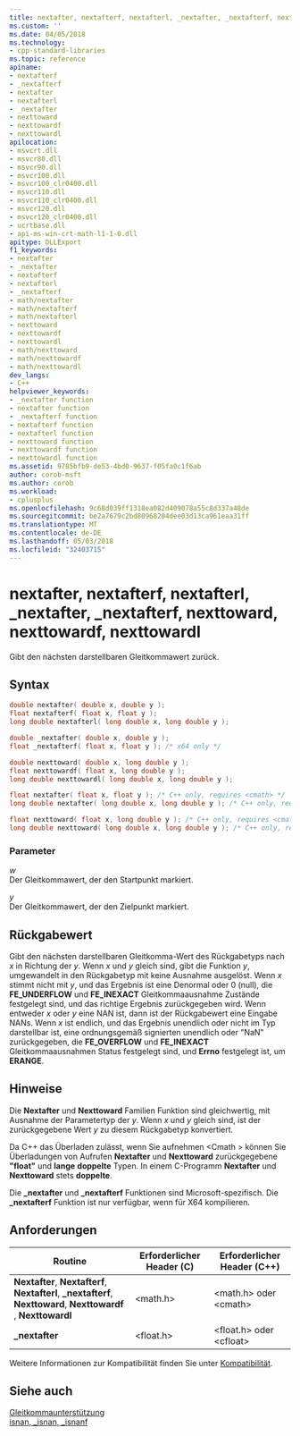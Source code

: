 ```yaml
---
title: nextafter, nextafterf, nextafterl, _nextafter, _nextafterf, nexttoward, nexttowardf, nexttowardl | Microsoft-Dokumentation
ms.custom: ''
ms.date: 04/05/2018
ms.technology:
- cpp-standard-libraries
ms.topic: reference
apiname:
- nextafterf
- _nextafterf
- nextafter
- nextafterl
- _nextafter
- nexttoward
- nexttowardf
- nexttowardl
apilocation:
- msvcrt.dll
- msvcr80.dll
- msvcr90.dll
- msvcr100.dll
- msvcr100_clr0400.dll
- msvcr110.dll
- msvcr110_clr0400.dll
- msvcr120.dll
- msvcr120_clr0400.dll
- ucrtbase.dll
- api-ms-win-crt-math-l1-1-0.dll
apitype: DLLExport
f1_keywords:
- nextafter
- _nextafter
- nextafterf
- nextafterl
- _nextafterf
- math/nextafter
- math/nextafterf
- math/nextafterl
- nexttoward
- nexttowardf
- nexttowardl
- math/nexttoward
- math/nexttowardf
- math/nexttowardl
dev_langs:
- C++
helpviewer_keywords:
- _nextafter function
- nextafter function
- _nextafterf function
- nextafterf function
- nextafterl function
- nexttoward function
- nexttowardf function
- nexttowardl function
ms.assetid: 9785bfb9-de53-4bd0-9637-f05fa0c1f6ab
author: corob-msft
ms.author: corob
ms.workload:
- cplusplus
ms.openlocfilehash: 9c68d039ff1318ea082d409078a55c8d337a48de
ms.sourcegitcommit: be2a7679c2bd80968204dee03d13ca961eaa31ff
ms.translationtype: MT
ms.contentlocale: de-DE
ms.lasthandoff: 05/03/2018
ms.locfileid: "32403715"
---
```

# <a name="nextafter-nextafterf-nextafterl-nextafter-nextafterf-nexttoward-nexttowardf-nexttowardl"></a>nextafter, nextafterf, nextafterl, _nextafter, _nextafterf, nexttoward, nexttowardf, nexttowardl

Gibt den nächsten darstellbaren Gleitkommawert zurück.

## <a name="syntax"></a>Syntax

```C
double nextafter( double x, double y );
float nextafterf( float x, float y );
long double nextafterl( long double x, long double y );

double _nextafter( double x, double y );
float _nextafterf( float x, float y ); /* x64 only */

double nexttoward( double x, long double y );
float nexttowardf( float x, long double y );
long double nexttowardl( long double x, long double y );
```

```cpp
float nextafter( float x, float y ); /* C++ only, requires <cmath> */
long double nextafter( long double x, long double y ); /* C++ only, requires <cmath> */

float nexttoward( float x, long double y ); /* C++ only, requires <cmath> */
long double nexttoward( long double x, long double y ); /* C++ only, requires <cmath> */
```

### <a name="parameters"></a>Parameter

*w*<br/>
Der Gleitkommawert, der den Startpunkt markiert.

*y*<br/>
Der Gleitkommawert, der den Zielpunkt markiert.

## <a name="return-value"></a>Rückgabewert

Gibt den nächsten darstellbaren Gleitkomma-Wert des Rückgabetyps nach *x* in Richtung der *y*. Wenn *x* und *y* gleich sind, gibt die Funktion *y*, umgewandelt in den Rückgabetyp mit keine Ausnahme ausgelöst. Wenn *x* stimmt nicht mit *y*, und das Ergebnis ist eine Denormal oder 0 (null), die **FE_UNDERFLOW** und **FE_INEXACT** Gleitkommaausnahme Zustände festgelegt sind, und das richtige Ergebnis zurückgegeben wird. Wenn entweder *x* oder *y* eine NAN ist, dann ist der Rückgabewert eine Eingabe NANs. Wenn *x* ist endlich, und das Ergebnis unendlich oder nicht im Typ darstellbar ist, eine ordnungsgemäß signierten unendlich oder "NaN" zurückgegeben, die **FE_OVERFLOW** und **FE_INEXACT** Gleitkommaausnahmen Status festgelegt sind, und **Errno** festgelegt ist, um **ERANGE**.

## <a name="remarks"></a>Hinweise

Die **Nextafter** und **Nexttoward** Familien Funktion sind gleichwertig, mit Ausnahme der Parametertyp der *y*. Wenn *x* und *y* gleich sind, ist der zurückgegebene Wert *y* zu diesem Rückgabetyp konvertiert.

Da C++ das Überladen zulässt, wenn Sie aufnehmen \<Cmath > können Sie Überladungen von Aufrufen **Nextafter** und **Nexttoward** zurückgegebene **"float"** und **lange** **doppelte** Typen. In einem C-Programm **Nextafter** und **Nexttoward** stets **doppelte**.

Die **_nextafter** und **_nextafterf** Funktionen sind Microsoft-spezifisch. Die **_nextafterf** Funktion ist nur verfügbar, wenn für X64 kompilieren.

## <a name="requirements"></a>Anforderungen

|Routine|Erforderlicher Header (C)|Erforderlicher Header (C++)|
|-------------|---------------------------|-------------------------------|
|**Nextafter**, **Nextafterf**, **Nextafterl**, **_nextafterf**, **Nexttoward**, **Nexttowardf** , **Nexttowardl**|\<math.h>|\<math.h> oder \<cmath>|
|**_nextafter**|\<float.h>|\<float.h> oder \<cfloat>|

Weitere Informationen zur Kompatibilität finden Sie unter [Kompatibilität](../../c-runtime-library/compatibility.md).

## <a name="see-also"></a>Siehe auch

[Gleitkommaunterstützung](../../c-runtime-library/floating-point-support.md)<br/>
[isnan, _isnan, _isnanf](isnan-isnan-isnanf.md)<br/>
